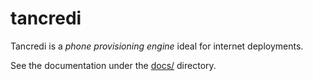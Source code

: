 # tancredi

Tancredi is a *phone provisioning engine* ideal for internet deployments.

See the documentation under the [docs/](docs/) directory.